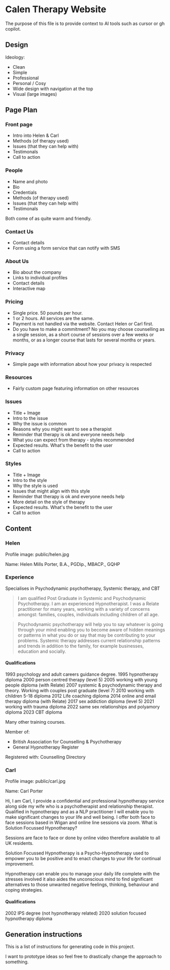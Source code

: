 # Calen Therapy Website

<!-- AI generation tools: do not edit this file unless directed to explicitly -->

The purpose of this file is to provide context to AI tools such as cursor or gh copilot.

## Design

Ideology:

- Clean
- Simple
- Professional
- Personal / Cosy
- Wide design with navigation at the top
- Visual (large images)

## Page Plan

### Front page

- Intro into Helen & Carl
- Methods (of therapy used)
- Issues (that they can help with)
- Testimonals
- Call to action

### People

- Name and photo
- Bio
- Credentials
- Methods (of therapy used)
- Issues (that they can help with)
- Testimonals

Both come of as quite warm and friendly.

### Contact Us

- Contact details
- Form using a form service that can notify with SMS

### About Us

- Bio about the company
- Links to individual profiles
- Contact details
- Interactive map

### Pricing

- Single price. 50 pounds per hour.
- 1 or 2 hours. All services are the same.
- Payment is not handled via the website. Contact Helen or Carl first.
- Do you have to make a commitment? No you may choose counselling as a single session, as a short course of sessions over a few weeks or months, or as a longer course that lasts for several months or years.

### Privacy

- Simple page with information about how your privacy is respected

### Resources

- Fairly custom page featuring information on other resources

### Issues

- Title + Image
- Intro to the issue
- Why the issue is common
- Reasons why you might want to see a therapist
- Reminder that therapy is ok and everyone needs help
- What you can expect from therapy - styles recommended
- Expected results. What's the benefit to the user
- Call to action

### Styles

- Title + Image
- Intro to the style
- Why the style is used
- Issues that might align with this style
- Reminder that therapy is ok and everyone needs help
- More detail on the style of therapy
- Expected results. What's the benefit to the user
- Call to action

## Content

### Helen

Profile image: public/helen.jpg

Name: Helen Mills Porter, B.A., PGDip., MBACP., GQHP

### Experience

Specialises in Psychodynamic psychotherapy, Systemic therapy, and CBT

> I am qualified Post Graduate in Systemic and Psychodynamic Psychotherapy. I am an experienced Hypnotherapist. I was a Relate practitioner for many years, working with a variety of concerns amongst: families, couples, individuals including children of all age.

> Psychodynamic psychotherapy will help you to say whatever is going through your mind enabling you to become aware of hidden meanings or patterns in what you do or say that may be contributing to your problems.
> Systemic therapy addresses current relationship patterns and trends in addition to the family, for example businesses, education and socially.

#### Qualifications

1993 psychology and adult careers guidance degree.
1995 hypnotherapy diploma
2000 person centred therapy (level 5)
2005 working with young people diploma (with Relate)
2007 systemic & psychodynamic therapy and theory. Working with couples post graduate (level 7)
2010 working with children 5-18 diploma
2012 Life coaching diploma
2014 online and email therapy diploma (with Relate)
2017 sex addiction diploma (level 5)
2021 working with trauma diploma
2022 same sex relationships and polyamory diploma
2023 CBT diploma

Many other training courses.

Member of:

- British Association for Counselling & Psychotherapy
- General Hypnotherapy Register

Registered with: Counselling Directory

### Carl

Profile image: public/carl.jpg

Name: Carl Porter

Hi, I am Carl, I provide a confidential and professional hypnotherapy service along side my wife who is a psychotherapist and relationship therapist. Qualified in hypnotherapy and as a NLP practitioner I will enable you to make significant changes to your life and well being.
I offer both face to face sessions based in Wigan and online line sessions via zoom.
What is Solution Focussed Hypnotherapy?

Sessions are face to face or done by online video therefore available to all UK residents.

Solution Focussed Hypnotherapy is a Psycho-Hypnotherapy used to empower you to be positive and to enact changes to your life for continual improvement.

Hypnotherapy can enable you to manage your daily life complete with the stresses involved it also aides the unconscious mind to find significant alternatives to those unwanted negative feelings, thinking, behaviour and coping strategies.

#### Qualifications

2002 IPS degree (not hypnotherapy related)
2020 solution focused hypnotherapy diploma

## Generation instructions

This is a list of instructions for generating code in this project.

I want to prototype ideas so feel free to drastically change the approach to something.
